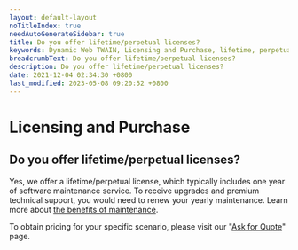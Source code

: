 ```yaml
---
layout: default-layout
noTitleIndex: true
needAutoGenerateSidebar: true
title: Do you offer lifetime/perpetual licenses?
keywords: Dynamic Web TWAIN, Licensing and Purchase, lifetime, perpetual
breadcrumbText: Do you offer lifetime/perpetual licenses?
description: Do you offer lifetime/perpetual licenses?
date: 2021-12-04 02:34:30 +0800
last_modified: 2023-05-08 09:20:52 +0800
---
```


# Licensing and Purchase

## Do you offer lifetime/perpetual licenses?



Yes, we offer a lifetime/perpetual license, which typically includes one year of software maintenance service. To receive upgrades and premium technical support, you would need to renew your yearly maintenance. Learn more about [the benefits of maintenance](https://www.dynamsoft.com/company/annual-maintenance/).

To obtain pricing for your specific scenario, please visit our "[Ask for Quote](https://www.dynamsoft.com/store/dynamic-web-twain/)" page.
